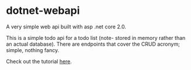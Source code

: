 # dotnet-webapi

A very simple web api built with asp .net core 2.0.

This is a simple todo api for a todo list (note- stored in memory rather than an actual database).
There are endpoints that cover the CRUD acronym; simple, nothing fancy.

Check out the tutorial [here](https://docs.microsoft.com/en-us/aspnet/core/tutorials/first-web-api-mac?view=aspnetcore-2.0).
